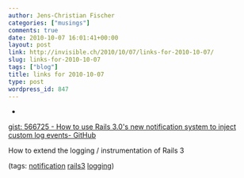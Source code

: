 ```yaml
---
author: Jens-Christian Fischer
categories: ["musings"]
comments: true
date: 2010-10-07 16:01:41+00:00
layout: post
link: http://invisible.ch/2010/10/07/links-for-2010-10-07/
slug: links-for-2010-10-07
tags: ["blog"]
title: links for 2010-10-07
type: post
wordpress_id: 847
---
```


  * 
                

[gist: 566725 - How to use Rails 3.0's new notification system to inject custom log events- GitHub](http://gist.github.com/566725)


                

How to extend the logging / instrumentation of Rails 3


                

(tags: [notification](http://delicious.com/jaycee/notification) [rails3](http://delicious.com/jaycee/rails3) [logging](http://delicious.com/jaycee/logging))


            
